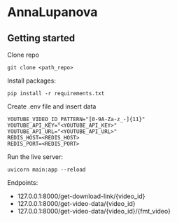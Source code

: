 # AnnaLupanova



## Getting started
Clone repo
```
git clone <path_repo>
```

Install packages:
```
pip install -r requirements.txt
```

Create .env file and insert data
```
YOUTUBE_VIDEO_ID_PATTERN="[0-9A-Za-z_-]{11}"
YOUTUBE_API_KEY="<YOUTUBE_API_KEY>"
YOUTUBE_API_URL="<YOUTUBE_API_URL>"
REDIS_HOST=<REDIS_HOST>
REDIS_PORT=<REDIS_PORT>

```

Run the live server:
```
uvicorn main:app --reload
```

Endpoints:

- 127.0.0.1:8000/get-download-link/{video_id}
- 127.0.0.1:8000/get-video-data/{video_id}
- 127.0.0.1:8000/get-video-data/{video_id}/{fmt_video}

